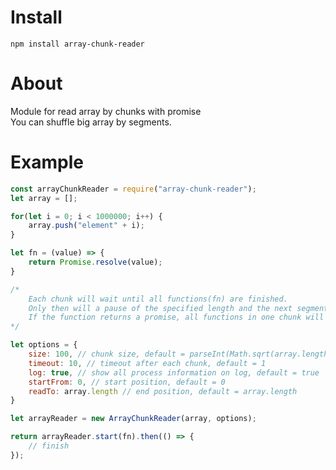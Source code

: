 # Install 
`npm install array-chunk-reader`

# About
Module for read array by chunks with promise    
You can shuffle big array by segments. 

# Example
```js
const arrayChunkReader = require("array-chunk-reader");
let array = [];

for(let i = 0; i < 1000000; i++) {
    array.push("element" + i);
}

let fn = (value) => {
    return Promise.resolve(value); 
}

/* 
    Each chunk will wait until all functions(fn) are finished. 
    Only then will a pause of the specified length and the next segment to be launched. 
    If the function returns a promise, all functions in one chunk will be executed in parallel.    
*/

let options = {
    size: 100, // chunk size, default = parseInt(Math.sqrt(array.length)) 
    timeout: 10, // timeout after each chunk, default = 1 
    log: true, // show all process information on log, default = true 
    startFrom: 0, // start position, default = 0
    readTo: array.length // end position, default = array.length
}

let arrayReader = new ArrayChunkReader(array, options);

return arrayReader.start(fn).then(() => {
    // finish
});
```
